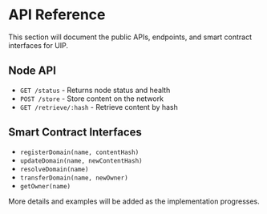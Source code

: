 # API Reference

This section will document the public APIs, endpoints, and smart contract interfaces for UIP.

## Node API
- `GET /status` - Returns node status and health
- `POST /store` - Store content on the network
- `GET /retrieve/:hash` - Retrieve content by hash

## Smart Contract Interfaces
- `registerDomain(name, contentHash)`
- `updateDomain(name, newContentHash)`
- `resolveDomain(name)`
- `transferDomain(name, newOwner)`
- `getOwner(name)`

More details and examples will be added as the implementation progresses.
